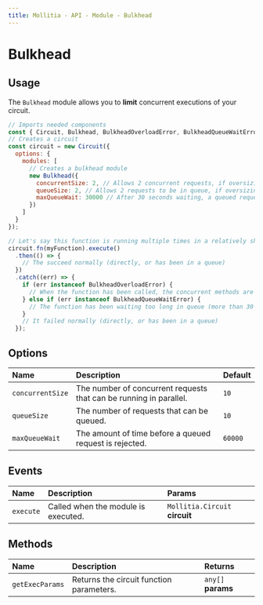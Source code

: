 ```yaml
---
title: Mollitia - API - Module - Bulkhead
---
```

# Bulkhead

<pg-bulkhead></pg-bulkhead>

## Usage

The `Bulkhead` module allows you to **limit** concurrent executions of your circuit.

``` javascript
// Imports needed components
const { Circuit, Bulkhead, BulkheadOverloadError, BulkheadQueueWaitError } = require('mollitia');
// Creates a circuit
const circuit = new Circuit({
  options: {
    modules: [
      // Creates a bulkhead module
      new Bulkhead({
        concurrentSize: 2, // Allows 2 concurrent requests, if oversizing, goes in a queue.
        queueSize: 2, // Allows 2 requests to be in queue, if oversizing, it will be rejected with a BulkheadOverloadError.
        maxQueueWait: 30000 // After 30 seconds waiting, a queued request will be rejected with a BulkheadQueueWaitError.
      })
    ]
  }
});

// Let's say this function is running multiple times in a relatively short amount of time
circuit.fn(myFunction).execute()
  .then(() => {
    // The succeed normally (directly, or has been in a queue)
  })
  .catch((err) => {
    if (err instanceof BulkheadOverloadError) {
      // When the function has been called, the concurrent methods are at maximum, and the queue is full.
    } else if (err instanceof BulkheadQueueWaitError) {
      // The function has been waiting too long in queue (more than 30 seconds).
    }
    // It failed normally (directly, or has been in a queue)
  });
```

## Options

| Name             | Description                                                        | Default |
|:-----------------|:-------------------------------------------------------------------|:--------|
| `concurrentSize` | The number of concurrent requests that can be running in parallel. | `10`    |
| `queueSize`      | The number of requests that can be queued.                         | `10`    |
| `maxQueueWait`   | The amount of time before a queued request is rejected.            | `60000` |

## Events

| Name       | Description                          | Params                         |
|:-----------|:-------------------------------------|:-------------------------------|
| `execute`  | Called when the module is executed.  | `Mollitia.Circuit` **circuit** |

## Methods

| Name       | Description                          | Returns                         |
|:-----------|:-------------------------------------|:-------------------------------|
| `getExecParams`  | Returns the circuit function parameters.  | `any[]` **params** |
